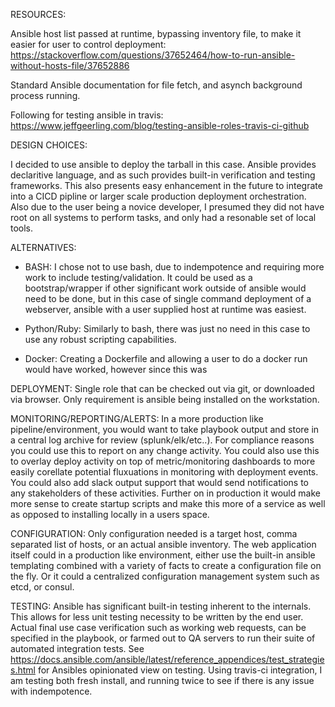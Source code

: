 RESOURCES:

Ansible host list passed at runtime, bypassing inventory file, to make it easier for user to control deployment:
https://stackoverflow.com/questions/37652464/how-to-run-ansible-without-hosts-file/37652886

Standard Ansible documentation for file fetch, and asynch background process running.

Following for testing ansible in travis:
https://www.jeffgeerling.com/blog/testing-ansible-roles-travis-ci-github

DESIGN CHOICES:

I decided to use ansible to deploy the tarball in this case.  Ansible provides declaritive language, and as such provides built-in verification and testing frameworks. This also presents easy enhancement in the future to integrate into a CICD pipline or larger scale production deployment orchestration. Also due to the user being a novice developer, I presumed they did not have root on all systems to perform tasks, and only had a resonable set of local tools.

ALTERNATIVES:

- BASH:  I chose not to use bash, due to indempotence and requiring more work to include testing/validation.  It could be used as a bootstrap/wrapper if other significant work outside of ansible would need to be done, but in this case of single command deployment of a webserver, ansible with a user supplied host at runtime was easiest.

- Python/Ruby:  Similarly to bash, there was just no need in this case to use any robust scripting capabilities.

- Docker: Creating a Dockerfile and allowing a user to do a docker run would have worked, however since this was 

DEPLOYMENT: Single role that can be checked out via git, or downloaded via browser.  Only requirement is ansible being installed on the workstation.

MONITORING/REPORTING/ALERTS: In a more production like pipeline/environment, you would want to take playbook output and store in a central log archive for review (splunk/elk/etc..).  For compliance reasons you could use this to report on any change activity.  You could also use this to overlay deploy activity on top of metric/monitoring dashboards to more easily corellate potential fluxuations in monitoring with deployment events.  You could also add slack output support that would send notifications to any stakeholders of these activities. Further on in production it would make more sense to create startup scripts and make this more of a service as well as opposed to installing locally in a users space.

CONFIGURATION:  Only configuration needed is a target host, comma separated list of hosts, or an actual ansible inventory.  The web application itself could in a production like environment, either use the built-in ansible templating combined with a variety of facts to create a configuration file on the fly.  Or it could a centralized configuration management system such as etcd, or consul.

TESTING: Ansible has significant built-in testing inherent to the internals. This allows for less unit testing necessity to be written by the end user.  Actual final use case verification such as working web requests, can be specified in the playbook, or farmed out to QA servers to run their suite of automated integration tests.  See https://docs.ansible.com/ansible/latest/reference_appendices/test_strategies.html for Ansibles opinionated view on testing. Using travis-ci integration, I am testing both fresh install, and running twice to see if there is any issue with indempotence.
